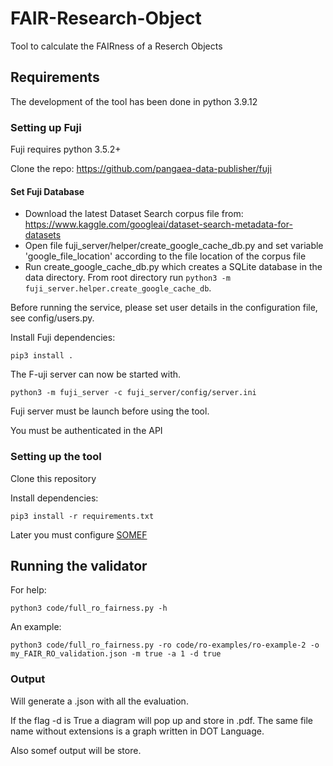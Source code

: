 # FAIR-Research-Object

Tool to calculate the FAIRness of a Reserch Objects

## Requirements

The development of the tool has been done in python 3.9.12


### Setting up Fuji

Fuji requires python 3.5.2+ 

Clone the repo: https://github.com/pangaea-data-publisher/fuji

#### Set Fuji Database

* Download the latest Dataset Search corpus file from: https://www.kaggle.com/googleai/dataset-search-metadata-for-datasets
* Open file fuji_server/helper/create_google_cache_db.py and set variable 'google_file_location' according to the file location of the corpus file
* Run create_google_cache_db.py which creates a SQLite database in the data directory. From root directory run `python3 -m fuji_server.helper.create_google_cache_db`.

Before running the service, please set user details in the configuration file, see config/users.py.

Install Fuji dependencies:
```
pip3 install .
```

The F-uji server can now be started with.
```
python3 -m fuji_server -c fuji_server/config/server.ini
```

Fuji server must be launch before using the tool.

You must be authenticated in the API

### Setting up the tool

Clone this repository

Install dependencies:
```
pip3 install -r requirements.txt
```
Later you must configure [SOMEF](https://github.com/KnowledgeCaptureAndDiscovery/somef#usage)


## Running the validator

For help:

```
python3 code/full_ro_fairness.py -h
```

An example:
```
python3 code/full_ro_fairness.py -ro code/ro-examples/ro-example-2 -o my_FAIR_RO_validation.json -m true -a 1 -d true
```
### Output

Will generate a .json with all the evaluation.

If the flag -d is True a diagram will pop up and store in .pdf. The same file name without extensions is a graph written in DOT Language.

Also somef output will be store.